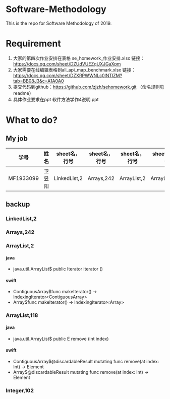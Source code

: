 # Software-Methodology
This is the repo for Software Methodology of 2019.

# Requirement
1. 大家的第四次作业安排在表格 se_homework_作业安排.xlsx
链接：https://docs.qq.com/sheet/DZUdVUEZqUXJGaXpm 
2. 大家需要在线编辑表格到all_api_map_benchmark.xlsx
链接：https://docs.qq.com/sheet/DZXRPWWNLc0lNTlZM?tab=BB08J3&c=A1A0A0
3. 提交代码到github：https://github.com/zjzh/sehomework.git （命名规则见readme）
4. 具体作业要求在ppt 软件方法学作4说明.ppt

# What to do?
## My job
学号 | 姓名 | sheet名，行号 | sheet名，行号 | sheet名，行号 | sheet名，行号 | sheet名，行号
:-: | :-: | :-: | :-: | :-:| :-: | :-: 
MF1933099 | 卫昱阳 | LinkedList,2 | Arrays,242 | ArrayList,2 | ArrayList,118 | Integer,102

## backup

### LinkedList,2

### Arrays,242

### ArrayList,2
#### java
- java.util.ArrayList$ public Iterator<E> iterator ()

#### swift
- ContiguousArray$func makeIterator() -> IndexingIterator<ContiguousArray<Element>>
- Array$func makeIterator() -> IndexingIterator<Array<Element>>

### ArrayList,118
#### java
- java.util.ArrayList$ public E remove (int index)

#### swift
- ContiguousArray$@discardableResult mutating func remove(at index: Int) -> Element
- Array$@discardableResult mutating func remove(at index: Int) -> Element

### Integer,102
